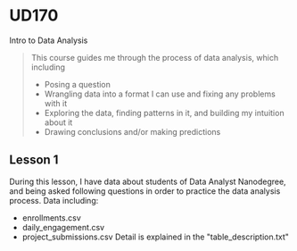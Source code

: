 # UD170
Intro to Data Analysis
> This course guides me through the process of data analysis, which including
> * Posing a question
> * Wrangling data into a format I can use and fixing any problems with it
> * Exploring the data, finding patterns in it, and building my intuition about it 
> * Drawing conclusions and/or making predictions

## Lesson 1
During this lesson, I have data about students of Data Analyst Nanodegree, and being asked following questions in order to practice the data analysis process. Data including:
* enrollments.csv
* daily_engagement.csv
* project_submissions.csv
Detail is explained in the "table_description.txt"
